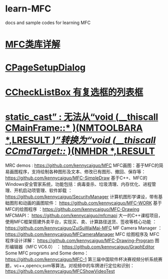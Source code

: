 # learn-MFC
docs and sample codes for learning MFC

# <a href="http://www.vmould.cn/mfc/">MFC类库详解</a>
# <a href="https://www.wenjiangs.com/doc/cpagesetupdialog">CPageSetupDialog</a>
# <a href="https://www.cnblogs.com/ike_li/archive/2012/12/19/2824612.html">CCheckListBox 有复选框的列表框</a>
# <a href="https://blog.csdn.net/beer888/article/details/3754820">static_cast” : 无法从“void (__thiscall CMainFrame::* )(NMTOOLBARA *,LRESULT *)”转换为“void (__thiscall CCmdTarget::* )(NMHDR *,LRESULT</a>

MRC demos  :  https://github.com/kennycaiguo/MFC 
MFC画图：基于MFC的简易画图程序，支持绘制各种图形及文本、修改已有图形、撤回、保存等： https://github.com/kennycaiguo/MFC-SimpleDraw
基于C++、MFC的Windows安全管家系统，功能包括：病毒查杀、垃圾清理、内存优化、进程管理、开机启动项管理、软件卸载 ： https://github.com/kennycaiguo/SecurityManager
计算机图形学课设，带有基础图形和动画的画图软件：  https://github.com/kennycaiguo/MFC-WORK
基于MFC的绘图程序 ：https://github.com/kennycaiguo/MFC-Drawing
MFCMAPI： https://github.com/kennycaiguo/mfcmapi
大一的C++课程项目，使用MFC框架搭建外卖平台，实现买、卖、计算路径送货、签收等核心功能 ：https://github.com/kennycaiguo/ZuiSuWaiMai-MFC
MF Camera Manager ：https://github.com/kennycaiguo/MFCameraManager
MFC 绘图程序及 MFC 程序设计详解： https://github.com/kennycaiguo/MFC-Drawing-Program
图形编辑器（MFC VC6.0）  ： https://github.com/kennycaiguo/GraphEditor
Some MFC programs and Some demo： https://github.com/kennycaiguo/MFC-1
第三届中国软件杯决赛视频分析系统赛题，vc++,opencv,svm等算法。对视频中的车牌进行定位和识别： https://github.com/kennycaiguo/MFCShowVideoTest

